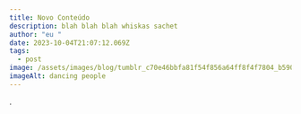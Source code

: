 ```yaml
---
title: Novo Conteúdo
description: blah blah blah whiskas sachet
author: "eu "
date: 2023-10-04T21:07:12.069Z
tags:
  - post
image: /assets/images/blog/tumblr_c70e46bbfa81f54f856a64ff8f4f7804_b590032f_1280.png
imageAlt: dancing people
---
```

.